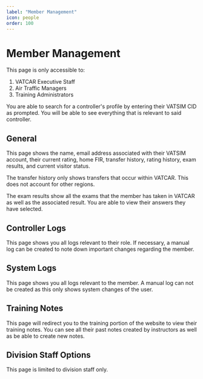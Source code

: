 ```yaml
---
label: "Member Management"
icon: people
order: 100
---
```


# Member Management

This page is only accessible to:

1. VATCAR Executive Staff
2. Air Traffic Managers
3. Training Administrators

You are able to search for a controller's profile by entering their VATSIM CID as prompted. You will be able to see everything that is relevant to said controller.

## General

This page shows the name, email address associated with their VATSIM account, their current rating, home FIR, transfer history, rating history, exam results, and current visitor status.

The transfer history only shows transfers that occur within VATCAR. This does not account for other regions.

The exam results show all the exams that the member has taken in VATCAR as well as the associated result. You are able to view their answers they have selected.

## Controller Logs

This page shows you all logs relevant to their role. If necessary, a manual log can be created to note down important changes regarding the member.

## System Logs

This page shows you all logs relevant to the member. A manual log can not be created as this only shows system changes of the user.

## Training Notes

This page will redirect you to the training portion of the website to view their training notes. You can see all their past notes created by instructors as well as be able to create new notes.

## Division Staff Options

This page is limited to division staff only.